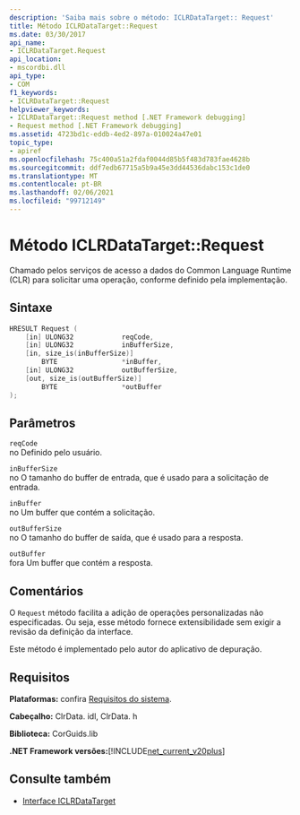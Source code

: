 ```yaml
---
description: 'Saiba mais sobre o método: ICLRDataTarget:: Request'
title: Método ICLRDataTarget::Request
ms.date: 03/30/2017
api_name:
- ICLRDataTarget.Request
api_location:
- mscordbi.dll
api_type:
- COM
f1_keywords:
- ICLRDataTarget::Request
helpviewer_keywords:
- ICLRDataTarget::Request method [.NET Framework debugging]
- Request method [.NET Framework debugging]
ms.assetid: 4723bd1c-eddb-4ed2-897a-010024a47e01
topic_type:
- apiref
ms.openlocfilehash: 75c400a51a2fdaf0044d85b5f483d783fae4628b
ms.sourcegitcommit: ddf7edb67715a5b9a45e3dd44536dabc153c1de0
ms.translationtype: MT
ms.contentlocale: pt-BR
ms.lasthandoff: 02/06/2021
ms.locfileid: "99712149"
---
```

# <a name="iclrdatatargetrequest-method"></a>Método ICLRDataTarget::Request

Chamado pelos serviços de acesso a dados do Common Language Runtime (CLR) para solicitar uma operação, conforme definido pela implementação.  
  
## <a name="syntax"></a>Sintaxe  
  
```cpp  
HRESULT Request (  
    [in] ULONG32            reqCode,  
    [in] ULONG32            inBufferSize,  
    [in, size_is(inBufferSize)]
        BYTE                *inBuffer,  
    [in] ULONG32            outBufferSize,  
    [out, size_is(outBufferSize)]
        BYTE                *outBuffer  
);  
```  
  
## <a name="parameters"></a>Parâmetros  

 `reqCode`  
 no Definido pelo usuário.  
  
 `inBufferSize`  
 no O tamanho do buffer de entrada, que é usado para a solicitação de entrada.  
  
 `inBuffer`  
 no Um buffer que contém a solicitação.  
  
 `outBufferSize`  
 no O tamanho do buffer de saída, que é usado para a resposta.  
  
 `outBuffer`  
 fora Um buffer que contém a resposta.  
  
## <a name="remarks"></a>Comentários  

 O `Request` método facilita a adição de operações personalizadas não especificadas. Ou seja, esse método fornece extensibilidade sem exigir a revisão da definição da interface.  
  
 Este método é implementado pelo autor do aplicativo de depuração.  
  
## <a name="requirements"></a>Requisitos  

 **Plataformas:** confira [Requisitos do sistema](../../get-started/system-requirements.md).  
  
 **Cabeçalho:** ClrData. idl, ClrData. h  
  
 **Biblioteca:** CorGuids.lib  
  
 **.NET Framework versões:**[!INCLUDE[net_current_v20plus](../../../../includes/net-current-v20plus-md.md)]  
  
## <a name="see-also"></a>Consulte também

- [Interface ICLRDataTarget](iclrdatatarget-interface.md)
